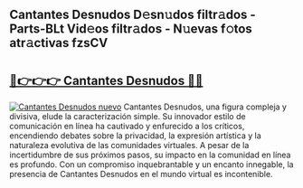 ## Cantantes Desnudos D𝚎sn𝚞dos filtr𝚊dos - Parts-BLt Vid𝚎os filtr𝚊dos - N𝚞evas f𝚘tos atr𝚊ctivas fzsCV

# <h2><a href="http://mb1frdz.tromn.icu/?c=Cantantes+Desnudos">🔗👉👉👉 Cantantes Desnudos 🔗🔗</a></h2>

[![Cantantes Desnudos nuevo](https://i.imgur.com/pEAQMta.gif)](http://mb1frdz.tromn.icu/?c=Cantantes+Desnudos)
Cantantes Desnudos, una figura compleja y divisiva, elude la caracterización simple. Su innovador estilo de comunicación en línea ha cautivado y enfurecido a los críticos, encendiendo debates sobre la privacidad, la expresión artística y la naturaleza evolutiva de las comunidades virtuales. A pesar de la incertidumbre de sus próximos pasos, su impacto en la comunidad en línea es profundo. Con un compromiso inquebrantable y un encanto innegable, la presencia de Cantantes Desnudos en el mundo virtual es incontenible.

